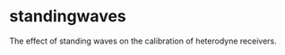 standingwaves
=============

The effect of standing waves on the calibration of heterodyne receivers.
